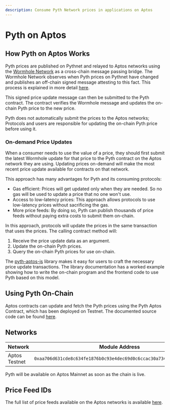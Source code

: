 ```yaml
---
description: Consume Pyth Network prices in applications on Aptos
---
```


# Pyth on Aptos

## How Pyth on Aptos Works

Pyth prices are published on Pythnet and relayed to Aptos networks using the [Wormhole Network](https://wormholenetwork.com/) as a cross-chain message passing bridge. The Wormhole Network observes when Pyth prices on Pythnet have changed and publishes an off-chain signed message attesting to this fact. This process is explained in more detail [here](https://docs.wormholenetwork.com/wormhole/).

This signed price update message can then be submitted to the Pyth contract. The contract verifies the Wormhole message and updates the on-chain Pyth price to the new price.

Pyth does not automatically submit the prices to the Aptos networks; Protocols and users are responsible for updating the on-chain Pyth price before using it.

### On-demand Price Updates

When a consumer needs to use the value of a price, they should first submit the latest Wormhole update for that price to the Pyth contract on the Aptos network they are using. Updating prices on-demand will make the most recent price update available for contracts on that network.

This approach has many advantages for Pyth and its consuming protocols:

- Gas efficient: Prices will get updated only when they are needed. So no gas will be used to update a price that no one won't use.
- Access to low-latency prices: This approach allows protocols to use low-latency prices without sacrificing the gas. 
- More price feeds: By doing so, Pyth can publish thousands of price feeds without paying extra costs to submit them on-chain.

In this approach, protocols will update the prices in the same transaction that uses the prices. The calling contract method will:
  1. Receive the price update data as an argument.
  2. Update the on-chain Pyth prices.
  3. Query the on-chain Pyth prices for use on-chain.
 
The [pyth-aptos-js](https://github.com/pyth-network/pyth-js/tree/main/pyth-aptos-js) library makes it easy for users to craft the necessary price update transactions. The library documentation has a worked example showing how to write the on-chain program and the frontend code to use Pyth based on this model.

## Using Pyth On-Chain

Aptos contracts can update and fetch the Pyth prices using the Pyth Aptos Contract, which has been deployed on Testnet. The documented source code can be found [here](https://github.com/pyth-network/pyth-crosschain/blob/main/aptos/contracts/sources/pyth.move).

## Networks

| Network       | Module Address                                                       |
| ------------- | ---------------------------------------------------------------------|
| Aptos Testnet | `0xaa706d631cde8c634fe1876b0c93e4dec69d0c6ccac30a734e9e257042e81541` |

Pyth will be available on Aptos Mainnet as soon as the chain is live.


## Price Feed IDs

The full list of price feeds available on the Aptos networks is available [here](https://pyth.network/developers/price-feed-ids).
